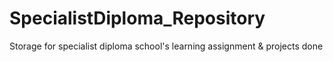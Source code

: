 # SpecialistDiploma_Repository
Storage for specialist diploma school's learning assignment &amp; projects done
